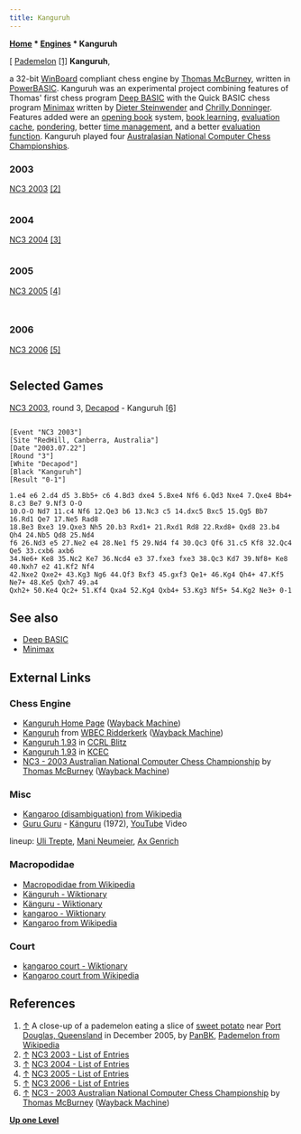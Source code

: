 ```yaml
---
title: Kanguruh
---
```

**[Home](Home "Home") \* [Engines](Engines "Engines") \* Kanguruh**



[ [Pademelon](https://en.wikipedia.org/wiki/Pademelon) <a id="cite-note-1" href="#cite-ref-1">[1]</a>
**Kanguruh**,  

a 32-bit [WinBoard](WinBoard "WinBoard") compliant chess engine by [Thomas McBurney](Thomas_McBurney "Thomas McBurney"), written in [PowerBASIC](Basic#PowerBASIC "Basic"). 
Kanguruh was an experimental project combining features of Thomas' first chess program [Deep BASIC](Deep_BASIC "Deep BASIC") with the Quick BASIC chess program [Minimax](Minimax_(program) "Minimax (program)") written by [Dieter Steinwender](Dieter_Steinwender "Dieter Steinwender") and [Chrilly Donninger](Chrilly_Donninger "Chrilly Donninger"). 
Features added were an [opening book](Opening_Book "Opening Book") system, [book learning](Book_Learning "Book Learning"), [evaluation cache](Evaluation_Hash_Table "Evaluation Hash Table"), [pondering](Pondering "Pondering"), better [time management](Time_Management "Time Management"), and a better [evaluation function](Evaluation "Evaluation"). 
Kanguruh played four [Australasian National Computer Chess Championships](Australasian_National_Computer_Chess_Championship "Australasian National Computer Chess Championship"). 



### 2003


[NC3 2003](NC3_2003 "NC3 2003") <a id="cite-note-2" href="#cite-ref-2">[2]</a>




```C++Kanguruh is an amateur [Winboard](WinBoard "WinBoard") chess engine written in [Power BASIC](Basic "Basic") 3.02 Console Compiler.  Kanguruh was started in March 2003 and it's features include 67,000 move [opening book](Opening_Book "Opening Book") database, [hash table](Transposition_Table "Transposition Table") (Using 64-bit [Zobrist keys](Zobrist_Hashing "Zobrist Hashing")), offset [move generation](Move_Generation "Move Generation"), [killer move table](Killer_Heuristic "Killer Heuristic") and [quiescence search](Quiescence_Search "Quiescence Search"). 

```

### 2004


[NC3 2004](NC3_2004 "NC3 2004") <a id="cite-note-3" href="#cite-ref-3">[3]</a>




```C++6,258 lines of code, offset pseudo move generator, [iterative deepening](Iterative_Deepening "Iterative Deepening"), [aspiration windows](Aspiration_Windows "Aspiration Windows"), killer move table, evaluation cache, 370,000 move opening book database, [book learning](Book_Learning "Book Learning") and [pondering](Pondering "Pondering"). Program Achievements: Highest rated chess engine written in BASIC at [WBEC](WBEC "WBEC"). Kanguruh is approximately 150 Elo points stronger than last year. 

```

### 2005


[NC3 2005](NC3_2005 "NC3 2005") <a id="cite-note-4" href="#cite-ref-4">[4]</a>




```C++Kanguruh is a Winboard chess engine written in PowerBASIC 3.04 Console Compiler. Kanguruh uses standard search techniques such as [alpha beta](Alpha-Beta "Alpha-Beta") with aspiration windows, iterative deepening, killer move table, offset move generator and evaluation cache.  Kanguruh features a 670,000 move opening book database and also has a type of book learning feature where it stores separate statistics on each opponent it plays.

```


```C++Kanguruh has changed little since NC3 2004. The biggest change is to the opening book system, it has been rewritten and redesigned in an attempt to improve the performance of Kanguruh's opening moves. A pondering bug has also been fixed which should improve [time management](Time_Management "Time Management") a little. 

```

### 2006


[NC3 2006](NC3_2006 "NC3 2006") <a id="cite-note-5" href="#cite-ref-5">[5]</a>




```C++Kanguruh is a Winboard compatible chess engine written in PowerBASIC 3.02 Console Compiler and contains approximately 6000 lines of code. Kanguruh features a set of integrated algorithms which I have named the 'Special Heuristically Intelligent Transposition Engine' (S.H.I.T.E.), it is these set of algorithms that is mostly responsible for Kanguruh's style and performance of play. Although Kanguruh is a relatively weak engine, it is the highest rated engine written in BASIC on WBEC. 

```

## Selected Games


[NC3 2003](NC3_2003 "NC3 2003"), round 3, [Decapod](SEE "SEE") - Kanguruh <a id="cite-note-6" href="#cite-ref-6">[6]</a>




```

[Event "NC3 2003"]
[Site "RedHill, Canberra, Australia"]
[Date "2003.07.22"]
[Round "3"]
[White "Decapod"]
[Black "Kanguruh"]
[Result "0-1"]

1.e4 e6 2.d4 d5 3.Bb5+ c6 4.Bd3 dxe4 5.Bxe4 Nf6 6.Qd3 Nxe4 7.Qxe4 Bb4+ 8.c3 Be7 9.Nf3 O-O 
10.O-O Nd7 11.c4 Nf6 12.Qe3 b6 13.Nc3 c5 14.dxc5 Bxc5 15.Qg5 Bb7 16.Rd1 Qe7 17.Ne5 Rad8 
18.Be3 Bxe3 19.Qxe3 Nh5 20.b3 Rxd1+ 21.Rxd1 Rd8 22.Rxd8+ Qxd8 23.b4 Qh4 24.Nb5 Qd8 25.Nd4 
f6 26.Nd3 e5 27.Ne2 e4 28.Ne1 f5 29.Nd4 f4 30.Qc3 Qf6 31.c5 Kf8 32.Qc4 Qe5 33.cxb6 axb6 
34.Ne6+ Ke8 35.Nc2 Ke7 36.Ncd4 e3 37.fxe3 fxe3 38.Qc3 Kd7 39.Nf8+ Ke8 40.Nxh7 e2 41.Kf2 Nf4 
42.Nxe2 Qxe2+ 43.Kg3 Ng6 44.Qf3 Bxf3 45.gxf3 Qe1+ 46.Kg4 Qh4+ 47.Kf5 Ne7+ 48.Ke5 Qxh7 49.a4 
Qxh2+ 50.Ke4 Qc2+ 51.Kf4 Qxa4 52.Kg4 Qxb4+ 53.Kg3 Nf5+ 54.Kg2 Ne3+ 0-1

```

## See also


* [Deep BASIC](Deep_BASIC "Deep BASIC")
* [Minimax](Minimax_(program) "Minimax (program)")


## External Links


### Chess Engine


* [Kanguruh Home Page](https://web.archive.org/web/20180222155226/http://home.pacific.net.au:80/~tommyinoz/kanguruh.html) ([Wayback Machine](https://en.wikipedia.org/wiki/Wayback_Machine))
* [Kanguruh](https://web.archive.org/web/20140418005106/http://wbec-ridderkerk.nl/html/details1/Kanguruh.html) from [WBEC Ridderkerk](WBEC "WBEC") ([Wayback Machine](https://en.wikipedia.org/wiki/Wayback_Machine))
* [Kanguruh 1.93](http://www.computerchess.org.uk/ccrl/404/cgi/engine_details.cgi?print=Details&eng=Kanguruh%201.93) in [CCRL Blitz](CCRL "CCRL")
* [Kanguruh 1.93](http://kirr.homeunix.org/chess/kcec/cgi/engine_details.cgi?match_length=20&print=Details&each_game=0&eng=Kanguruh%201.93) in [KCEC](KCEC "KCEC")
* [NC3 - 2003 Australian National Computer Chess Championship](https://web.archive.org/web/20180713121916/http://home.pacific.net.au/~tommyinoz/nc3.html) by [Thomas McBurney](Thomas_McBurney "Thomas McBurney") ([Wayback Machine](https://en.wikipedia.org/wiki/Wayback_Machine))


### Misc


* [Kangaroo (disambiguation) from Wikipedia](https://en.wikipedia.org/wiki/Kangaroo_%28disambiguation%29)
* [Guru Guru](Category:Guru_Guru "Category:Guru Guru") - [Känguru](https://www.discogs.com/de/Guru-Guru-K%C3%A4nguru/release/760659) (1972), [YouTube](https://en.wikipedia.org/wiki/YouTube) Video


 lineup: [Uli Trepte](https://en.wikipedia.org/wiki/Uli_Trepte), [Mani Neumeier](https://en.wikipedia.org/wiki/Mani_Neumeier), [Ax Genrich](http://de.wikipedia.org/wiki/Ax_Genrich)
 
### Macropodidae


* [Macropodidae from Wikipedia](https://en.wikipedia.org/wiki/Macropodidae)
* [Känguruh - Wiktionary](http://en.wiktionary.org/wiki/K%C3%A4nguruh)
* [Känguru - Wiktionary](http://en.wiktionary.org/wiki/K%C3%A4nguru#German)
* [kangaroo - Wiktionary](http://en.wiktionary.org/wiki/kangaroo)
* [Kangaroo from Wikipedia](https://en.wikipedia.org/wiki/Kangaroo)


### Court


* [kangaroo court - Wiktionary](http://en.wiktionary.org/wiki/kangaroo_court)
* [Kangaroo court from Wikipedia](https://en.wikipedia.org/wiki/Kangaroo_court)


## References


1. <a id="cite-ref-1" href="#cite-note-1">↑</a> A close-up of a pademelon eating a slice of [sweet potato](https://en.wikipedia.org/wiki/Sweet_potato) near [Port Douglas, Queensland](https://en.wikipedia.org/wiki/Port_Douglas,_Queensland) in December 2005, by [PanBK](https://en.wikipedia.org/wiki/User:PanBK), [Pademelon from Wikipedia](https://en.wikipedia.org/wiki/Pademelon)
2. <a id="cite-ref-2" href="#cite-note-2">↑</a> [NC3 2003 - List of Entries](http://users.cecs.anu.edu.au/%7Eshaun/chess/NC3_-_List_of_Entries.html)
3. <a id="cite-ref-3" href="#cite-note-3">↑</a> [NC3 2004 - List of Entries](http://users.cecs.anu.edu.au/%7Eshaun/chess/NC32004_-_List_of_Entries.html)
4. <a id="cite-ref-4" href="#cite-note-4">↑</a> [NC3 2005 - List of Entries](http://users.cecs.anu.edu.au/%7Eshaun/chess/NC32005_-_List_of_Entries.html)
5. <a id="cite-ref-5" href="#cite-note-5">↑</a> [NC3 2006 - List of Entries](http://users.cecs.anu.edu.au/%7Eshaun/chess/NC32006_-_List_of_Entries.html)
6. <a id="cite-ref-6" href="#cite-note-6">↑</a> [NC3 - 2003 Australian National Computer Chess Championship](https://web.archive.org/web/20180713121916/http://home.pacific.net.au/~tommyinoz/nc3.html) by [Thomas McBurney](Thomas_McBurney "Thomas McBurney") ([Wayback Machine](https://en.wikipedia.org/wiki/Wayback_Machine))

**[Up one Level](Engines "Engines")**







 
